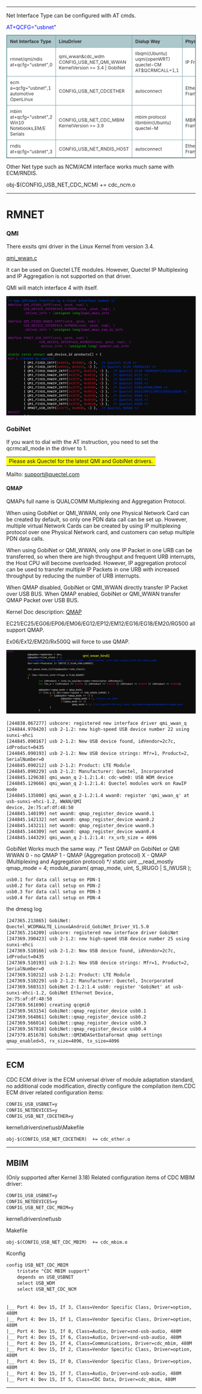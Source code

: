 ----------

Net Interface Type can be configured with AT cmds. 


<font color=0x00FFFF>
AT+QCFG="usbnet"
</font>


<!-- Row Highlight Javascript -->
<script type="text/javascript">
	window.onload=function(){
	var tfrow = document.getElementById('tfhover').rows.length;
	var tbRow=[];
	for (var i=1;i<tfrow;i++) {
		tbRow[i]=document.getElementById('tfhover').rows[i];
		tbRow[i].onmouseover = function(){
		  this.style.backgroundColor = '#f3f8aa';
		};
		tbRow[i].onmouseout = function() {
		  this.style.backgroundColor = '#ffffff';
		};
	}
};
</script>

<style type="text/css">
Table.tftable {font-size:12px;color:#333333;width:100%;border-width: 1px;border-color: #729ea5;border-collapse: collapse;}
table.tftable th {font-size:12px;background-color:#acc8cc;border-width: 1px;padding: 8px;border-style: solid;border-color: #729ea5;text-align:left;}
table.tftable tr {background-color:#ffffff;}
table.tftable td {font-size:12px;border-width: 1px;padding: 8px;border-style: solid;border-color: #729ea5;}
</style>

<table id="tfhover" class="tftable" border="1">

<tr><th>Net Interface Type</th><th>LinuDriver</th><th>Dialup Way</th><th>Physical</th></tr>
<tr><td>rmnet/qmi/ndis
at+qcfg="usbnet",0
</td><td>qmi_wwan&cdc_wdm
CONFIG_USB_NET_QMI_WWAN
KernelVersion >= 3.4 | 
GobiNet

</td><td>libqmi(Ubuntu)
uqmi(openWRT)
quectel-CM
AT$QCRMCALL=1,1
</td><td>IP Frame</td></tr>
<tr><td>ecm
a+qcfg="usbnet",1
automotive OpenLinux
</td><td>CONFIG_USB_NET_CDCETHER</td><td>autoconnect</td><td>Ethernet Frame</td></tr>
<tr><td>mbim
at+qcfg="usbnet",2
Win10 Notebooks,EM/E Serials
</td><td>CONFIG_USB_NET_CDC_MBIM
KernelVersion >= 3.9
</td><td>mbim protocol
libmbim(Ubuntu)
quectel-M</td><td>MBIM Frame</td></tr>
<tr><td>rndis
at+qcfg="usbnet",3
</td><td>CONFIG_USB_NET_RNDIS_HOST</td><td>autoconnect</td><td>Ethernet Frame</td></tr>
</table>

Other Net type such as NCM/ACM interface works much same with ECM/RNDIS.


obj-$(CONFIG_USB_NET_CDC_NCM)	+= cdc_ncm.o



----------

# RMNET #
### QMI ###

There exsits qmi driver in the Linux Kernel from version 3.4.

[qmi_wwan.c](https://elixir.bootlin.com/linux/v4.14.181/source/drivers/net/usb/qmi_wwan.c)

It can be used on Quectel LTE modules.
However, Quectel IP Multiplexing and IP Aggregation is not supported on that driver. 

QMI will match interface 4 with itself.

![](qmi_if4.png)



### GobiNet ###

If you want to dial with the AT instruction, you need to set the qcrmcall_mode in the driver to 1.

<table><tr><td bgcolor=yellow> Please  ask Quectel for the latest QMI and GobiNet drivers. </td></tr></table>

Mailto: support@quectel.com


#### QMAP ####

QMAPs full name is QUALCOMM Multiplexing and Aggregation Protocol. 


When using GobiNet or QMI_WWAN, only one Physical Network Card can be created by default, so only one PDN data call 
can be set up. However, multiple virtual Network Cards can be created by using IP multiplexing protocol over one Physical 
Network card, and customers can setup multiple PDN data calls. 
 
When using GobiNet or QMI_WWAN, only one IP Packet in one URB can be transferred, so when there are high throughput 
and frequent URB interrupts, the Host CPU will become overloaded. However, IP aggregation protocol can be used to transfer 
multiple IP Packets in one URB with increased throughput by reducing the number of URB interrupts. 
 
When QMAP disabled, GobiNet or QMI_WWAN directly transfer IP Packet over USB BUS. 
When QMAP enabled, GobiNet or QMI_WWAN transfer QMAP Packet over USB BUS. 

Kernel Doc description:
[QMAP](https://www.kernel.org/doc/html/v5.8/networking/device_drivers/qualcomm/rmnet.html)
 

EC21/EC25/EG06/EP06/EM06/EG12/EP12/EM12/EG16/EG18/EM20/RG500 all support QMAP. 

Ex06/Ex12/EM20/Rx500Q will force to use QMAP. 

![](qmi_wwan_bind_force.png)

	[244838.067277] usbcore: registered new interface driver qmi_wwan_q 
	[244844.970420] usb 2-1.2: new high-speed USB device number 22 using sunxi-ehci 
	[244845.090167] usb 2-1.2: New USB device found, idVendor=2c7c, idProduct=0435 
	[244845.090193] usb 2-1.2: New USB device strings: Mfr=1, Product=2, SerialNumber=0 
	[244845.090212] usb 2-1.2: Product: LTE Module 
	[244845.090229] usb 2-1.2: Manufacturer: Quectel, Incorporated 
	[244845.129638] qmi_wwan_q 2-1.2:1.4: cdc-wdm0: USB WDM device 
	[244845.129666] qmi_wwan_q 2-1.2:1.4: Quectel modules work on RawIP mode 
	[244845.135800] qmi_wwan_q 2-1.2:1.4 wwan0: register 'qmi_wwan_q' at usb-sunxi-ehci-1.2, WWAN/QMI 
	device, 2e:75:af:df:48:50 
	[244845.140199] net wwan0: qmap_register_device wwan0.1 
	[244845.142132] net wwan0: qmap_register_device wwan0.2 
	[244845.143211] net wwan0: qmap_register_device wwan0.3 
	[244845.144309] net wwan0: qmap_register_device wwan0.4 
	[244845.144329] qmi_wwan_q 2-1.2:1.4: rx_urb_size = 4096 


GobiNet Works much the same way.
	/*
	Test QMAP on GobiNet or QMI WWAN 
    0 - no QMAP 
    1 - QMAP (Aggregation protocol) 
    X - QMAP (Multiplexing and Aggregation protocol) 
	*/ 
	static uint __read_mostly qmap_mode = 4; 
	module_param( qmap_mode, uint, S_IRUGO | S_IWUSR );



	usb0.1 for data call setup on PDN-1 
	usb0.2 for data call setup on PDN-2 
	usb0.3 for data call setup on PDN-3 
	usb0.4 for data call setup on PDN-4 

the dmesg log

	[247365.213865] GobiNet: Quectel_WCDMA&LTE_Linux&Android_GobiNet_Driver_V1.5.0 
	[247365.214209] usbcore: registered new interface driver GobiNet 
	[247369.390423] usb 2-1.2: new high-speed USB device number 25 using sunxi-ehci 
	[247369.510166] usb 2-1.2: New USB device found, idVendor=2c7c, idProduct=0435 
	[247369.510193] usb 2-1.2: New USB device strings: Mfr=1, Product=2, SerialNumber=0 
	[247369.510212] usb 2-1.2: Product: LTE Module 
	[247369.510229] usb 2-1.2: Manufacturer: Quectel, Incorporated 
	[247369.560313] GobiNet 2-1.2:1.4 usb0: register 'GobiNet' at usb-sunxi-ehci-1.2, GobiNet Ethernet Device, 
	2e:75:af:df:48:50 
	[247369.561690] creating qcqmi0 
	[247369.563154] GobiNet::qmap_register_device usb0.1 
	[247369.564861] GobiNet::qmap_register_device usb0.2 
	[247369.566014] GobiNet::qmap_register_device usb0.3 
	[247369.567818] GobiNet::qmap_register_device usb0.4 
	[247379.851678] GobiNet::QMIWDASetDataFormat qmap settings qmap_enabled=5, rx_size=4096, tx_size=4096

----------

## ECM #

CDC ECM driver is the ECM universal driver of module adaptation standard, no additional code modification, directly configure the compilation item.CDC ECM driver related configuration items:

	CONFIG_USB_USBNET=y 
	CONFIG_NETDEVICES=y 
	CONFIG_USB_NET_CDCETHER=y

kernel\drivers\net\usb\Makefile

	obj-$(CONFIG_USB_NET_CDCETHER)	+= cdc_ether.o

----------

## MBIM #


(Only supported after Kernel 3.18) Related configuration items of CDC MBIM driver:

	 
	CONFIG_USB_USBNET=y 
	CONFIG_NETDEVICES=y 
	CONFIG_USB_NET_CDC_MBIM=y

kernel\drivers\net\usb

Makefile

	obj-$(CONFIG_USB_NET_CDC_MBIM)	+= cdc_mbim.o

Kconfig

	config USB_NET_CDC_MBIM
		tristate "CDC MBIM support"
		depends on USB_USBNET
		select USB_WDM
		select USB_NET_CDC_NCM


    |__ Port 4: Dev 15, If 3, Class=Vendor Specific Class, Driver=option, 480M
    |__ Port 4: Dev 15, If 1, Class=Vendor Specific Class, Driver=option, 480M
    |__ Port 4: Dev 15, If 8, Class=Audio, Driver=snd-usb-audio, 480M
    |__ Port 4: Dev 15, If 6, Class=Audio, Driver=snd-usb-audio, 480M
    |__ Port 4: Dev 15, If 4, Class=Communications, Driver=cdc_mbim, 480M
    |__ Port 4: Dev 15, If 2, Class=Vendor Specific Class, Driver=option, 480M
    |__ Port 4: Dev 15, If 0, Class=Vendor Specific Class, Driver=option, 480M
    |__ Port 4: Dev 15, If 7, Class=Audio, Driver=snd-usb-audio, 480M
    |__ Port 4: Dev 15, If 5, Class=CDC Data, Driver=cdc_mbim, 480M

----------







